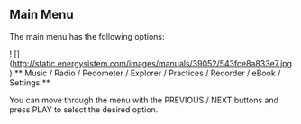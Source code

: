 ﻿## Main Menu 

The main menu has the following options:


! [] (http://static.energysistem.com/images/manuals/39052/543fce8a833e7.jpg) 
** Music / Radio / Pedometer / Explorer / Practices / Recorder / eBook / Settings ** 

You can move through the menu with the PREVIOUS / NEXT buttons and press PLAY to select the desired option. 
